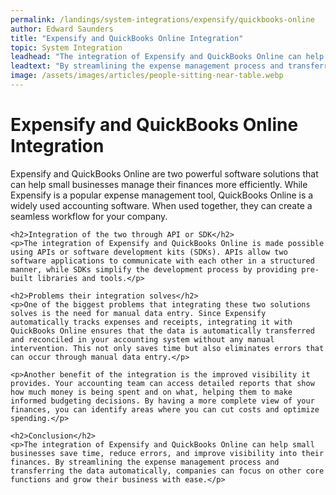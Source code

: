 ```yaml
---
permalink: /landings/system-integrations/expensify/quickbooks-online
author: Edward Saunders
title: "Expensify and QuickBooks Online Integration"
topic: System Integration
leadhead: "The integration of Expensify and QuickBooks Online can help small businesses save time, reduce errors, and improve visibility into their finances"
leadtext: "By streamlining the expense management process and transferring the data automatically, companies can focus on other core functions and grow their business with ease."
image: /assets/images/articles/people-sitting-near-table.webp
---
```

<div class="arttext">	<h1>Expensify and QuickBooks Online Integration</h1>
	<p>Expensify and QuickBooks Online are two powerful software solutions that can help small businesses manage their finances more efficiently. While Expensify is a popular expense management tool, QuickBooks Online is a widely used accounting software. When used together, they can create a seamless workflow for your company.</p>

	<h2>Integration of the two through API or SDK</h2>
	<p>The integration of Expensify and QuickBooks Online is made possible using APIs or software development kits (SDKs). APIs allow two software applications to communicate with each other in a structured manner, while SDKs simplify the development process by providing pre-built libraries and tools.</p>

	<h2>Problems their integration solves</h2>
	<p>One of the biggest problems that integrating these two solutions solves is the need for manual data entry. Since Expensify automatically tracks expenses and receipts, integrating it with QuickBooks Online ensures that the data is automatically transferred and reconciled in your accounting system without any manual intervention. This not only saves time but also eliminates errors that can occur through manual data entry.</p>

	<p>Another benefit of the integration is the improved visibility it provides. Your accounting team can access detailed reports that show how much money is being spent and on what, helping them to make informed budgeting decisions. By having a more complete view of your finances, you can identify areas where you can cut costs and optimize spending.</p>

	<h2>Conclusion</h2>
	<p>The integration of Expensify and QuickBooks Online can help small businesses save time, reduce errors, and improve visibility into their finances. By streamlining the expense management process and transferring the data automatically, companies can focus on other core functions and grow their business with ease.</p>
</div>